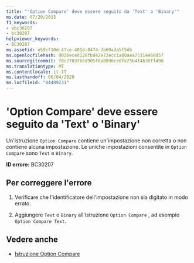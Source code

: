 ```yaml
---
title: "'Option Compare' deve essere seguito da 'Text' o 'Binary'"
ms.date: 07/20/2015
f1_keywords:
- vbc30207
- bc30207
helpviewer_keywords:
- BC30207
ms.assetid: e59cf10d-47ce-401d-8474-3b69a3a5f5db
ms.openlocfilehash: 0026eced126fbd42e72ecc1a00aea75314e68d57
ms.sourcegitcommit: f8c270376ed905f6a8896ce0fe25b4f4b38ff498
ms.translationtype: MT
ms.contentlocale: it-IT
ms.lasthandoff: 06/04/2020
ms.locfileid: "84409231"
---
```

# <a name="option-compare-must-be-followed-by-text-or-binary"></a>'Option Compare' deve essere seguito da 'Text' o 'Binary'
Un'istruzione `Option Compare` contiene un'impostazione non corretta o non contiene alcuna impostazione. Le uniche impostazioni consentite in `Option Compare` sono `Text` e `Binary`.  
  
 **ID errore:** BC30207  
  
## <a name="to-correct-this-error"></a>Per correggere l'errore  
  
1. Verificare che l'identificatore dell'impostazione non sia digitato in modo errato.  
  
2. Aggiungere `Text` o `Binary` all'istruzione `Option Compare` , ad esempio `Option Compare Text`.  
  
## <a name="see-also"></a>Vedere anche

- [Istruzione Option Compare](../language-reference/statements/option-compare-statement.md)
